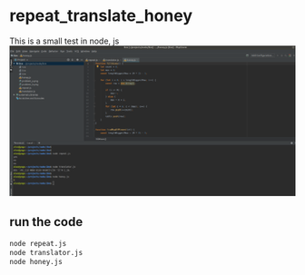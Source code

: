 # repeat_translate_honey
This is a small test in node, js
![screenshot](https://raw.githubusercontent.com/iloveyii/repeat_translate_honey/master/problem_c.png)

## run the code 
```
node repeat.js
node translator.js
node honey.js

```
